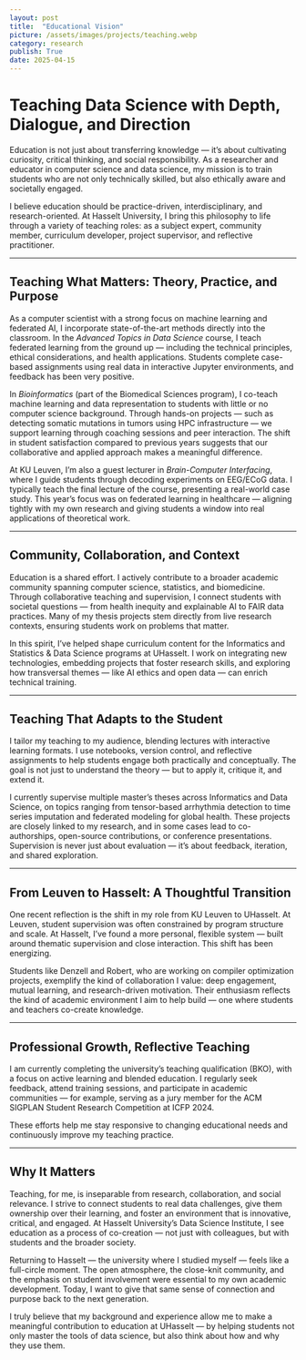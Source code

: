 ```yaml
---
layout: post
title:  "Educational Vision"
picture: /assets/images/projects/teaching.webp
category: research
publish: True
date: 2025-04-15
---
```


# **Teaching Data Science with Depth, Dialogue, and Direction**

Education is not just about transferring knowledge — it’s about cultivating curiosity, critical thinking, and social responsibility. As a researcher and educator in computer science and data science, my mission is to train students who are not only technically skilled, but also ethically aware and societally engaged.

I believe education should be practice-driven, interdisciplinary, and research-oriented. At Hasselt University, I bring this philosophy to life through a variety of teaching roles: as a subject expert, community member, curriculum developer, project supervisor, and reflective practitioner.

---

## **Teaching What Matters: Theory, Practice, and Purpose**

As a computer scientist with a strong focus on machine learning and federated AI, I incorporate state-of-the-art methods directly into the classroom. In the *Advanced Topics in Data Science* course, I teach federated learning from the ground up — including the technical principles, ethical considerations, and health applications. Students complete case-based assignments using real data in interactive Jupyter environments, and feedback has been very positive.

In *Bioinformatics* (part of the Biomedical Sciences program), I co-teach machine learning and data representation to students with little or no computer science background. Through hands-on projects — such as detecting somatic mutations in tumors using HPC infrastructure — we support learning through coaching sessions and peer interaction. The shift in student satisfaction compared to previous years suggests that our collaborative and applied approach makes a meaningful difference.

At KU Leuven, I’m also a guest lecturer in *Brain-Computer Interfacing*, where I guide students through decoding experiments on EEG/ECoG data. I typically teach the final lecture of the course, presenting a real-world case study. This year’s focus was on federated learning in healthcare — aligning tightly with my own research and giving students a window into real applications of theoretical work.

---

## **Community, Collaboration, and Context**

Education is a shared effort. I actively contribute to a broader academic community spanning computer science, statistics, and biomedicine. Through collaborative teaching and supervision, I connect students with societal questions — from health inequity and explainable AI to FAIR data practices. Many of my thesis projects stem directly from live research contexts, ensuring students work on problems that matter.

In this spirit, I’ve helped shape curriculum content for the Informatics and Statistics & Data Science programs at UHasselt. I work on integrating new technologies, embedding projects that foster research skills, and exploring how transversal themes — like AI ethics and open data — can enrich technical training.

---

## **Teaching That Adapts to the Student**

I tailor my teaching to my audience, blending lectures with interactive learning formats. I use notebooks, version control, and reflective assignments to help students engage both practically and conceptually. The goal is not just to understand the theory — but to apply it, critique it, and extend it.

I currently supervise multiple master’s theses across Informatics and Data Science, on topics ranging from tensor-based arrhythmia detection to time series imputation and federated modeling for global health. These projects are closely linked to my research, and in some cases lead to co-authorships, open-source contributions, or conference presentations. Supervision is never just about evaluation — it’s about feedback, iteration, and shared exploration.

---

## **From Leuven to Hasselt: A Thoughtful Transition**

One recent reflection is the shift in my role from KU Leuven to UHasselt. At Leuven, student supervision was often constrained by program structure and scale. At Hasselt, I’ve found a more personal, flexible system — built around thematic supervision and close interaction. This shift has been energizing.

Students like Denzell and Robert, who are working on compiler optimization projects, exemplify the kind of collaboration I value: deep engagement, mutual learning, and research-driven motivation. Their enthusiasm reflects the kind of academic environment I aim to help build — one where students and teachers co-create knowledge.

---

## **Professional Growth, Reflective Teaching**

I am currently completing the university’s teaching qualification (BKO), with a focus on active learning and blended education. I regularly seek feedback, attend training sessions, and participate in academic communities — for example, serving as a jury member for the ACM SIGPLAN Student Research Competition at ICFP 2024.

These efforts help me stay responsive to changing educational needs and continuously improve my teaching practice.

---

## **Why It Matters**

Teaching, for me, is inseparable from research, collaboration, and social relevance. I strive to connect students to real data challenges, give them ownership over their learning, and foster an environment that is innovative, critical, and engaged. At Hasselt University’s Data Science Institute, I see education as a process of co-creation — not just with colleagues, but with students and the broader society.

Returning to Hasselt — the university where I studied myself — feels like a full-circle moment. The open atmosphere, the close-knit community, and the emphasis on student involvement were essential to my own academic development. Today, I want to give that same sense of connection and purpose back to the next generation.

I truly believe that my background and experience allow me to make a meaningful contribution to education at UHasselt — by helping students not only master the tools of data science, but also think about how and why they use them.
